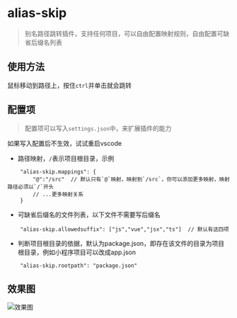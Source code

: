 # alias-skip

> 别名路径跳转插件，支持任何项目，可以自由配置映射规则，自由配置可缺省后缀名列表

## 使用方法

鼠标移动到路径上，按住`ctrl`并单击就会跳转

## 配置项
> 配置项可以写入`settings.json`中，来扩展插件的能力

如果写入配置后不生效，试试重启vscode

- 路径映射，`/`表示项目根目录，示例
```
    "alias-skip.mappings": {
        "@":"/src"  // 默认只有`@`映射，映射到`/src`，你可以添加更多映射，映射路径必须以`/`开头
        // ...更多映射关系
    }
```

- 可缺省后缀名的文件列表，以下文件不需要写后缀名
```
    "alias-skip.allowedsuffix": ["js","vue","jsx","ts"]  // 默认有这四项
```

- 判断项目根目录的依据，默认为package.json，即存在该文件的目录为项目根目录，例如小程序项目可以改成app.json

```
    "alias-skip.rootpath": "package.json"
```

## 效果图
![效果图](https://vscode.lihuiwang.net/%E6%95%88%E6%9E%9C%E5%9B%BE.gif)
